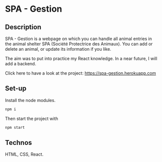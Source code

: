 # SPA - Gestion

## Description
SPA - Gestion is a webpage on which you can handle all animal entries in the animal shelter SPA (Société Protectrice des Animaux). You can add or delete an animal, or update its information if you like.

The aim was to put into practice my React knowledge. In a near future, I will add a backend.

Click here to have a look at the project: https://spa-gestion.herokuapp.com

## Set-up
Install the node modules.
```bash
npm i
```

Then start the project with 
```bash
npm start
```

## Technos
HTML, CSS, React.